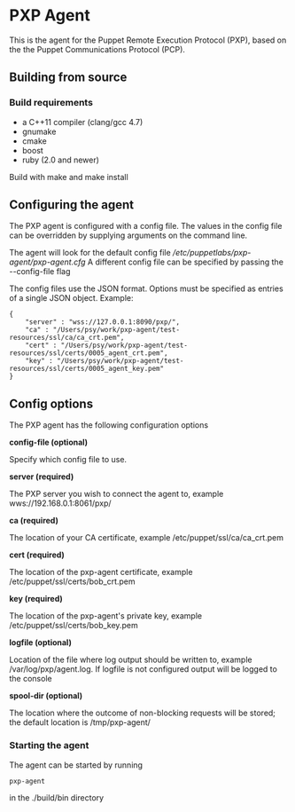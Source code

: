 # PXP Agent

This is the agent for the Puppet Remote Execution Protocol (PXP), based on the
the Puppet Communications Protocol (PCP).

## Building from source

### Build requirements
 - a C++11 compiler (clang/gcc 4.7)
 - gnumake
 - cmake
 - boost
 - ruby (2.0 and newer)

Build with make and make install

## Configuring the agent

The PXP agent is configured with a config file. The values in the config file can be
overridden by supplying arguments on the command line.

The agent will look for the default config file */etc/puppetlabs/pxp-agent/pxp-agent.cfg*
A different config file can be specified by passing the --config-file flag

The config files use the JSON format. Options must be specified as entries of a
single JSON object. Example:

```
{
    "server" : "wss://127.0.0.1:8090/pxp/",
    "ca" : "/Users/psy/work/pxp-agent/test-resources/ssl/ca/ca_crt.pem",
    "cert" : "/Users/psy/work/pxp-agent/test-resources/ssl/certs/0005_agent_crt.pem",
    "key" : "/Users/psy/work/pxp-agent/test-resources/ssl/certs/0005_agent_key.pem"
}
```

## Config options

The PXP agent has the following configuration options

**config-file (optional)**

Specify which config file to use.

**server (required)**

The PXP server you wish to connect the agent to, example wws://192.168.0.1:8061/pxp/

**ca (required)**

The location of your CA certificate, example /etc/puppet/ssl/ca/ca_crt.pem

**cert (required)**

The location of the pxp-agent certificate, example /etc/puppet/ssl/certs/bob_crt.pem

**key (required)**

The location of the pxp-agent's private key, example /etc/puppet/ssl/certs/bob_key.pem

**logfile (optional)**

Location of the file where log output should be written to, example /var/log/pxp/agent.log.
If logfile is not configured output will be logged to the console

**spool-dir (optional)**

The location where the outcome of non-blocking requests will be stored; the
default location is /tmp/pxp-agent/

### Starting the agent

The agent can be started by running
```
pxp-agent
```
in the ./build/bin directory
